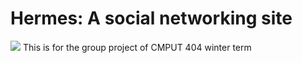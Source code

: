 # Hermes: A social networking site

![](https://i.ibb.co/6XrGCHN/Group-2.png)
This is for the group project of CMPUT 404 winter term

